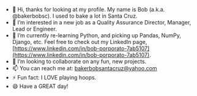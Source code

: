 - 👋 Hi, thanks for looking at my profile.  My name is Bob (a.k.a. @bakerbobsc).  I used to bake a lot in Santa Cruz.
- 👀 I’m interested in a new job as a Quality Assurance Director, Manager, Lead or Engineer.
- 🌱 I’m currently re-learning Python, and picking up Pandas, NumPy, Django, etc. Feel free to check out my LinkedIn page, [https://www.linkedin.com/in/bob-porporato-7ab5107](https://www.linkedin.com/in/bob-porporato-7ab5107).
- 💞️ I’m looking to collaborate on any fun, new projects.
- 📫 You can reach me at: <bakerbobsantacruz@yahoo.com>
- ⚡ Fun fact: I LOVE playing hoops.
- 😄 Have a GREAT day!
